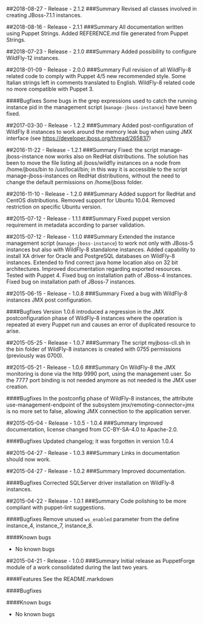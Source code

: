 ##2018-08-27 - Release - 2.1.2
###Summary
Revised all classes involved in creating JBoss-7.1.1 instances.

##2018-08-16 - Release - 2.1.1
###Summary
All documentation written using Puppet Strings.
Added REFERENCE.md file generated from Puppet Strings.

##2018-07-23 - Release - 2.1.0
###Summary
Added possibility to configure WildFly-12 instances.

##2018-01-09 - Release - 2.0.0
###Summary
Full revision of all WildFly-8 related code to comply with Puppet 4/5 new recommended style.
Some Italian strings left in comments translated to English.
WildFly-8 related code no more compatible with Puppet 3.

####Bugfixes
Some bugs in the grep expressions used to catch the running instance pid in the management script (`manage-jboss-instance`) have been fixed.

##2017-03-30 - Release - 1.2.2
###Summary
Added post-configuration of WildFly 8 instances to work around the memory leak bug when using JMX interface (see https://developer.jboss.org/thread/265837)

##2016-11-22 - Release - 1.2.1
###Summary
Fixed: the script manage-jboss-instance now works also on RedHat distributions. The solution has been to move the file listing all jboss/wildfly instances on a node from /home/jboss/bin to /usr/local/bin; in this way it is accessible to the script manage-jboss-instances on RedHat distributions, without the need to change the default permissions on /home/jboss folder.

##2016-11-10 - Release - 1.2.0
###Summary
Added support for RedHat and CentOS distributions.
Removed support for Ubuntu 10.04.
Removed restriction on specific Ubuntu version.

##2015-07-12 - Release - 1.1.1
###Summary
Fixed puppet version requirement in metadata according to parser validation.

##2015-07-12 - Release - 1.1.0
###Summary
Extended the instance management script (`manage-jboss-instance`) to work not only with JBoss-5 instances but also with WildFly-8 standalone instances.
Added capability to install XA driver for Oracle and PostgreSQL databases on WildFly-8 instances.
Extended to find correct java home location also on 32 bit architectures.
Improved documentation regarding exported resources.
Tested with Puppet 4.
Fixed bug on installation path of JBoss-4 instances.
Fixed bug on installation path of JBoss-7 instances.

##2015-06-15 - Release - 1.0.8
###Summary
Fixed a bug with WildFly-8 instances JMX post configuration.

####Bugfixes
Version 1.0.6 introduced a regression in the JMX postconfiguration phase of WildFly-8 instances where the operation is repeated at every Puppet run and causes an error of duplicated resource to arise.

##2015-05-25 - Release - 1.0.7
###Summary
The script myjboss-cli.sh in the bin folder of WildFly-8 instances is created with 0755 permissions (previously was 0700).

##2015-05-21 - Release - 1.0.6
###Summary
On WildFly-8 the JMX monitoring is done via the http 9990 port, using the management user. So the 7777 port binding is not needed anymore as not needed is the JMX user creation.

####Bugfixes
In the postconfig phase of WildFly-8 instances, the attribute use-management-endpoint of the subsystem jmx/remoting-connector=jmx is no more set to false, allowing JMX connection to the application server.

##2015-05-04 - Release - 1.0.5 - 1.0.4
###Summary
Improved documentation, license changed from CC-BY-SA-4.0 to Apache-2.0.

####Bugfixes
Updated changelog; it was forgotten in version 1.0.4

##2015-04-27 - Release - 1.0.3
###Summary
Links in documentation should now work.

##2015-04-27 - Release - 1.0.2
###Summary
Improved documentation.

####Bugfixes
Corrected SQLServer driver installation on WildFly-8 instances.

##2015-04-22 - Release - 1.0.1
###Summary
Code polishing to be more compliant with puppet-lint suggestions.

####Bugfixes
Remove unused `ws_enabled` parameter from the define instance_4, instance_7, instance_8.

####Known bugs
* No known bugs

##2015-04-21 - Release - 1.0.0
###Summary
Initial release as PuppetForge module of a work consolidated during the last two years.

####Features
See the README.markdown

####Bugfixes

####Known bugs
* No known bugs
